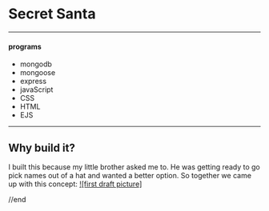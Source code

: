 # Secret Santa
---
#### programs
- mongodb
- mongoose
- express
- javaScript
- CSS
- HTML
- EJS
---
## Why build it?
I built this because my little brother asked me to. He was getting ready to go pick names out of a hat and wanted a better option. So together we came up with this concept:
[![first draft picture]]('/public/images/IMG_3443.jpg')







//end
